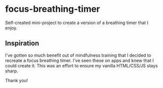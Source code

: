 # focus-breathing-timer
Self-created mini-project to create a version of a breathing timer that I enjoy. 

## Inspiration
I've gotten so much benefit out of mindfulness training that I decided to recreate a focus breathing timer. I've seen these on apps and knew that I could create it. This was an effort to ensure my vanilla HTML/CSS/JS stays sharp.

Thank you!
